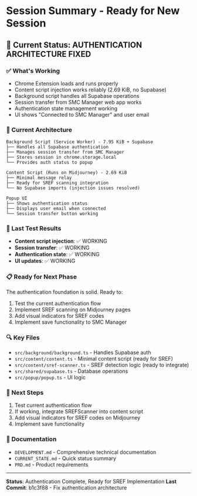 # Session Summary - Ready for New Session

## 🎯 **Current Status: AUTHENTICATION ARCHITECTURE FIXED**

### **✅ What's Working**
- Chrome Extension loads and runs properly
- Content script injection works reliably (2.69 KiB, no Supabase)
- Background script handles all Supabase operations
- Session transfer from SMC Manager web app works
- Authentication state management working
- UI shows "Connected to SMC Manager" and user email

### **🔧 Current Architecture**
```
Background Script (Service Worker) - 7.95 KiB + Supabase
├── Handles all Supabase authentication
├── Manages session transfer from SMC Manager
├── Stores session in chrome.storage.local
└── Provides auth status to popup

Content Script (Runs on Midjourney) - 2.69 KiB
├── Minimal message relay
├── Ready for SREF scanning integration
└── No Supabase imports (injection issues resolved)

Popup UI
├── Shows authentication status
├── Displays user email when connected
└── Session transfer button working
```

### **🧪 Last Test Results**
- **Content script injection**: ✅ WORKING
- **Session transfer**: ✅ WORKING
- **Authentication state**: ✅ WORKING
- **UI updates**: ✅ WORKING

### **📋 Ready for Next Phase**
The authentication foundation is solid. Ready to:
1. Test the current authentication flow
2. Implement SREF scanning on Midjourney pages
3. Add visual indicators for SREF codes
4. Implement save functionality to SMC Manager

### **🔍 Key Files**
- `src/background/background.ts` - Handles Supabase auth
- `src/content/content.ts` - Minimal content script (ready for SREF)
- `src/content/sref-scanner.ts` - SREF detection logic (ready to integrate)
- `src/shared/supabase.ts` - Database operations
- `src/popup/popup.ts` - UI logic

### **🚀 Next Steps**
1. Test current authentication flow
2. If working, integrate SREFScanner into content script
3. Add visual indicators for SREF codes on Midjourney
4. Implement save functionality

### **📁 Documentation**
- `DEVELOPMENT.md` - Comprehensive technical documentation
- `CURRENT_STATE.md` - Quick status summary
- `PRD.md` - Product requirements

---
**Status**: Authentication Complete, Ready for SREF Implementation
**Last Commit**: b1c3f88 - Fix authentication architecture
